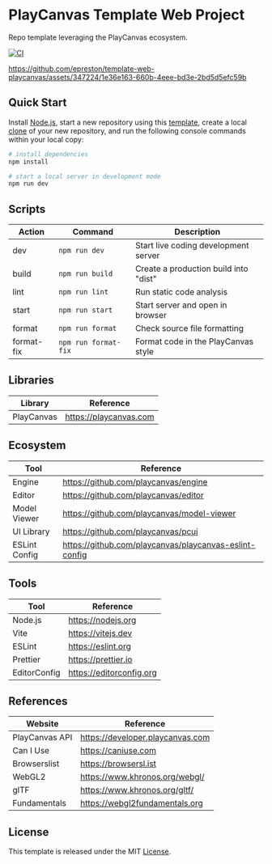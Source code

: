 # PlayCanvas Template Web Project

Repo template leveraging the PlayCanvas ecosystem.

[![CI][ci-badge]][ci-url]

https://github.com/epreston/template-web-playcanvas/assets/347224/1e36e163-660b-4eee-bd3e-2bd5d5efc59b

## Quick Start

Install [Node.js](https://nodejs.org/en/download/), start a new repository using this [template](https://docs.github.com/en/repositories/creating-and-managing-repositories/creating-a-repository-from-a-template), create a local [clone](https://docs.github.com/en/repositories/creating-and-managing-repositories/cloning-a-repository) of your new repository, and run the following console commands within your local copy:

```bash
# install dependencies
npm install

# start a local server in development mode
npm run dev
```

## Scripts

| Action     | Command              | Description                           |
| ---------- | -------------------- | ------------------------------------- |
| dev        | `npm run dev`        | Start live coding development server  |
| build      | `npm run build`      | Create a production build into "dist" |
| lint       | `npm run lint`       | Run static code analysis              |
| start      | `npm run start`      | Start server and open in browser      |
| format     | `npm run format`     | Check source file formatting          |
| format-fix | `npm run format-fix` | Format code in the PlayCanvas style   |

## Libraries

| Library    | Reference              |
| ---------- | ---------------------- |
| PlayCanvas | https://playcanvas.com |

## Ecosystem

| Tool          | Reference                                              |
| ------------- | ------------------------------------------------------ |
| Engine        | https://github.com/playcanvas/engine                   |
| Editor        | https://github.com/playcanvas/editor                   |
| Model Viewer  | https://github.com/playcanvas/model-viewer             |
| UI Library    | https://github.com/playcanvas/pcui                     |
| ESLint Config | https://github.com/playcanvas/playcanvas-eslint-config |

## Tools

| Tool         | Reference                |
| ------------ | ------------------------ |
| Node.js      | https://nodejs.org       |
| Vite         | https://vitejs.dev       |
| ESLint       | https://eslint.org       |
| Prettier     | https://prettier.io      |
| EditorConfig | https://editorconfig.org |

## References

| Website        | Reference                        |
| -------------- | -------------------------------- |
| PlayCanvas API | https://developer.playcanvas.com |
| Can I Use      | https://caniuse.com              |
| Browserslist   | https://browsersl.ist            |
| WebGL2         | https://www.khronos.org/webgl/   |
| glTF           | https://www.khronos.org/gltf/    |
| Fundamentals   | https://webgl2fundamentals.org   |

## License

This template is released under the MIT [License](LICENSE).

[ci-badge]: https://github.com/epreston/template-web-playcanvas/actions/workflows/ci.yml/badge.svg
[ci-url]: https://github.com/epreston/template-web-playcanvas/actions
